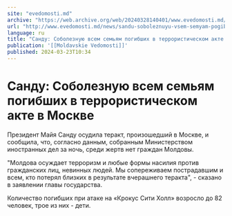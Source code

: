 ```yaml
---
site: "evedomosti.md"
archive: "https://web.archive.org/web/20240328140401/www.evedomosti.md/news/sandu-soboleznuyu-vsem-semyam-pogibshih-v-terroristicheskom"
url: "http://www.evedomosti.md/news/sandu-soboleznuyu-vsem-semyam-pogibshih-v-terroristicheskom"
language: ru
title: "Санду: Соболезную всем семьям погибших в террористическом акте в Москве"
publication: '[[Moldavskie Vedomosti]]'
published: 2024-03-23T10:34
---
```


# Санду: Соболезную всем семьям погибших в террористическом акте в Москве

Президент Майя Санду осудила теракт, произошедший в Москве, и сообщила, что, согласно данным, собранным Министерством иностранных дел за ночь, среди жертв нет граждан Молдовы.

"Молдова осуждает терроризм и любые формы насилия против гражданских лиц, невинных людей. Мы сопереживаем пострадавшим и всем, кто потерял близких в результате вчерашнего теракта", - сказано в заявлении главы государства.

Количество погибших при атаке на «Крокус Сити Холл» возросло до 82 человек, трое из них - дети.